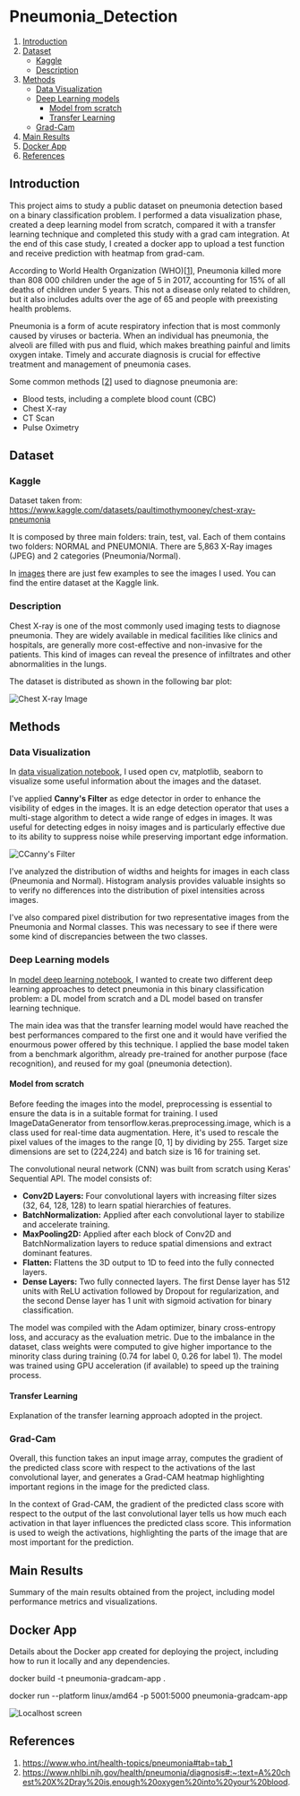 # Pneumonia_Detection

1. [Introduction](#introduction)
2. [Dataset](#dataset)
   * [Kaggle](#kaggle)
   * [Description](#description)
3. [Methods](#methods)
   * [Data Visualization](#data-visualization)
   * [Deep Learning models](#deep-learning-models)
       * [Model from scratch](#model-from-scratch)
       * [Transfer Learning](#transfer-learning)
   * [Grad-Cam](#grad-cam)
4. [Main Results](#main-results)
5. [Docker App](#docker-app)
6. [References](#references)

## Introduction

This project aims to study a public dataset on pneumonia detection based on a binary classification problem. I performed a data visualization phase, created a deep learning model from scratch, compared it with a transfer learning technique and completed this study with a grad cam integration. At the end of this case study, I created a docker app to upload a test function and receive prediction with heatmap from grad-cam.

According to World Health Organization (WHO)[[1](#ref1)], Pneumonia killed more than 808 000 children under the age of 5 in 2017, accounting for 15% of all deaths of children under 5 years. This not a disease only related to children, but it also includes adults over the age of 65 and people with preexisting health problems.

Pneumonia is a form of acute respiratory infection that is most commonly caused by viruses or bacteria.  When an individual has pneumonia, the alveoli are filled with pus and fluid, which makes breathing painful and limits oxygen intake. Timely and accurate diagnosis is crucial for effective treatment and management of pneumonia cases.

Some common methods [[2](#ref2)] used to diagnose pneumonia are:

- Blood tests, including a complete blood count (CBC) 
- Chest X-ray
- CT Scan
- Pulse Oximetry

## Dataset

### Kaggle

Dataset taken from: https://www.kaggle.com/datasets/paultimothymooney/chest-xray-pneumonia

It is composed by three main folders: train, test, val. Each of them contains two folders: NORMAL and PNEUMONIA. There are 5,863 X-Ray images (JPEG) and 2 categories (Pneumonia/Normal).

In [images](images/) there are just few examples to see the images I used. You can find the entire dataset at the Kaggle link.

### Description

Chest X-ray is one of the most commonly used imaging tests to diagnose pneumonia. They are widely available in medical facilities like clinics and hospitals, are generally more cost-effective and non-invasive for the patients. This kind of images can reveal the presence of infiltrates and other abnormalities in the lungs.

The dataset is distributed as shown in the following bar plot:

![Chest X-ray Image](images_for_readme/images_distribution.png)


## Methods

### Data Visualization

In [data visualization notebook](data_visualization.ipynb), I used open cv, matplotlib, seaborn to visualize some useful information about the images and the dataset.

I've applied **Canny's Filter** as edge detector in order to enhance the visibility of edges in the images. It is an edge detection operator that uses a multi-stage algorithm to detect a wide range of edges in images. It was useful for detecting edges in noisy images and is particularly effective due to its ability to suppress noise while preserving important edge information. 

![CCanny's Filter](images_for_readme/Canny_filter.png)

I've analyzed the distribution of widths and heights for images in each class (Pneumonia and Normal). Histogram analysis provides valuable insights so to verify no differences into the distribution of pixel intensities across images.

I've also compared pixel distribution for two representative images from the Pneumonia and Normal classes. This was necessary to see if there were some kind of discrepancies between the two classes.

### Deep Learning models

In [model deep learning notebook](model_deep_learning.ipynb), I wanted to create two different deep learning approaches to detect pneumonia in this binary classification problem: a DL model from scratch and a DL model based on transfer learning technique. 

The main idea was that the transfer learning model would have reached the best performances compared to the first one and it would have verified the enourmous power offered by this technique. I applied the base model taken from a benchmark algorithm, already pre-trained for another purpose (face recognition), and reused for my goal (pneumonia detection).

#### Model from scratch

Before feeding the images into the model, preprocessing is essential to ensure the data is in a suitable format for training. I used ImageDataGenerator from tensorflow.keras.preprocessing.image, which is a class used for real-time data augmentation. Here, it's used to rescale the pixel values of the images to the range [0, 1] by dividing by 255. Target size dimensions are set to (224,224) and batch size is 16 for training set.

The convolutional neural network (CNN) was built from scratch using Keras' Sequential API. The model consists of:

- **Conv2D Layers:** Four convolutional layers with increasing filter sizes (32, 64, 128, 128) to learn spatial hierarchies of features.
- **BatchNormalization:** Applied after each convolutional layer to stabilize and accelerate training.
- **MaxPooling2D:** Applied after each block of Conv2D and BatchNormalization layers to reduce spatial dimensions and extract dominant features.
- **Flatten:** Flattens the 3D output to 1D to feed into the fully connected layers.
- **Dense Layers:** Two fully connected layers. The first Dense layer has 512 units with ReLU activation followed by Dropout for regularization, and the second Dense layer has 1 unit with sigmoid activation for binary classification.

The model was compiled with the Adam optimizer, binary cross-entropy loss, and accuracy as the evaluation metric. Due to the imbalance in the dataset, class weights were computed to give higher importance to the minority class during training (0.74 for label 0, 0.26 for label 1). The model was trained using GPU acceleration (if available) to speed up the training process.


#### Transfer Learning

Explanation of the transfer learning approach adopted in the project.

### Grad-Cam

Overall, this function takes an input image array, computes the gradient of the predicted class score with respect to the activations of the last convolutional layer, and generates a Grad-CAM heatmap highlighting important regions in the image for the predicted class.

In the context of Grad-CAM, the gradient of the predicted class score with respect to the output of the last convolutional layer tells us how much each activation in that layer influences the predicted class score. This information is used to weigh the activations, highlighting the parts of the image that are most important for the prediction.

## Main Results

Summary of the main results obtained from the project, including model performance metrics and visualizations.

## Docker App

Details about the Docker app created for deploying the project, including how to run it locally and any dependencies.

docker build -t pneumonia-gradcam-app .                             

docker run --platform linux/amd64 -p 5001:5000 pneumonia-gradcam-app

![Localhost screen](images_for_readme/localhost.png)


## References

1. <a name="ref1"></a> https://www.who.int/health-topics/pneumonia#tab=tab_1
2. <a name="ref2"></a> https://www.nhlbi.nih.gov/health/pneumonia/diagnosis#:~:text=A%20chest%20X%2Dray%20is,enough%20oxygen%20into%20your%20blood.